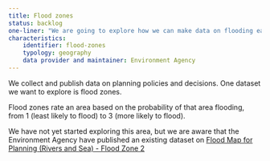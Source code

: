```yaml
---
title: Flood zones
status: backlog
one-liner: "We are going to explore how we can make data on flooding easier to find, use and trust."
characteristics:
    identifier: flood-zones
    typology: geography
    data provider and maintainer: Environment Agency
---
```


We collect and publish data on planning policies and decisions. One dataset we want to explore is flood zones.

Flood zones rate an area based on the probability of that area flooding, from 1 (least likely to flood) to 3 (more likely to flood).

We have not yet started exploring this area, but we are aware that the Environment Agency have published an existing dataset on [Flood Map for Planning (Rivers and Sea) - Flood Zone 2](https://data.gov.uk/dataset/cf494c44-05cd-4060-a029-35937970c9c6/flood-map-for-planning-rivers-and-sea-flood-zone-2)
